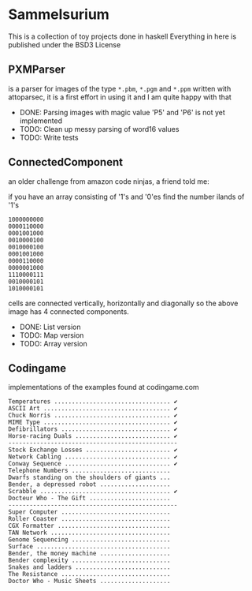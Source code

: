 # Sammelsurium

This is a collection of toy projects done in haskell
Everything in here is published under the BSD3 License

## PXMParser

is a parser for images of the type `*.pbm`, `*.pgm` and `*.ppm` written with
attoparsec, it is a first effort in using it and I am quite happy with that

- DONE: Parsing images with magic value 'P5' and 'P6' is not yet implemented
- TODO: Clean up messy parsing of word16 values
- TODO: Write tests

## ConnectedComponent

an older challenge from amazon code ninjas, a friend told me:

if you have an array consisting of '1's and '0'es find the number ilands of '1's

    1000000000
    0000110000
    0001001000
    0010000100
    0010000100
    0001001000
    0000110000
    0000001000
    1110000111
    0010000101
    1010000101

cells are connected vertically, horizontally and diagonally so the above image
has 4 connected components.

- DONE: List version
- TODO: Map version
- TODO: Array version

## Codingame

implementations of the examples found at codingame.com

    Temperatures ................................. ✔
    ASCII Art .................................... ✔
    Chuck Norris ................................. ✔
    MIME Type .................................... ✔
    Defibrillators ............................... ✔
    Horse-racing Duals ........................... ✔
    ------------------------------------------------
    Stock Exchange Losses ........................ ✔
    Network Cabling .............................. ✔
    Conway Sequence .............................. ✔
    Telephone Numbers ............................
    Dwarfs standing on the shoulders of giants ...
    Bender, a depressed robot ....................
    Scrabble ..................................... ✔
    Docteur Who - The Gift .......................
    ------------------------------------------------
    Super Computer ...............................
    Roller Coaster ...............................
    CGX Formatter ................................
    TAN Network ..................................
    Genome Sequencing ............................
    Surface ......................................
    Bender, the money machine ....................
    Bender complexity ............................
    Snakes and ladders ...........................
    The Resistance ...............................
    Doctor Who - Music Sheets ....................
